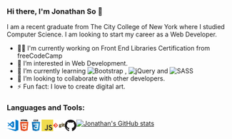 ### Hi there, I'm Jonathan So 👋

I am a recent graduate from The City College of New York where I studied Computer Science. I am looking to start my career as a Web Developer. 

- 👨‍💻 I'm currently working on Front End Libraries Certification from freeCodeCamp
- 👀 I’m interested in Web Development.
- 🌱 I’m currently learning <img  alt="Bootstrap" src="https://img.shields.io/badge/bootstrap-%23563D7C.svg?style=for-the-badge&logo=bootstrap&logoColor=white"/> , <img  alt="jQuery" src="https://img.shields.io/badge/jquery-%230769AD.svg?style=for-the-badge&logo=jquery&logoColor=white"/> and <img  alt="SASS" src="https://img.shields.io/badge/SASS-hotpink.svg?style=for-the-badge&logo=SASS&logoColor=white"/>
- 💞️ I’m looking to collaborate with other developers.
- ⚡ Fun fact: I love to create digital art.

### Languages and Tools:

<img align="left" alt="Visual Studio Code" width="26px" src="https://raw.githubusercontent.com/github/explore/80688e429a7d4ef2fca1e82350fe8e3517d3494d/topics/visual-studio-code/visual-studio-code.png" />
<img align="left" width="26px" alt="HTML5" src="https://raw.githubusercontent.com/github/explore/5c058a388828bb5fde0bcafd4bc867b5bb3f26f3/topics/html/html.png"/> 
<img align="left" width="26px" alt="CSS" src="https://raw.githubusercontent.com/github/explore/5c058a388828bb5fde0bcafd4bc867b5bb3f26f3/topics/css/css.png"/> 
<img align="left" width="26px" alt="JavaScript" src="https://raw.githubusercontent.com/github/explore/80688e429a7d4ef2fca1e82350fe8e3517d3494d/topics/javascript/javascript.png"/> 
<img align="left" width="26px" alt="Git" src="https://raw.githubusercontent.com/github/explore/5c058a388828bb5fde0bcafd4bc867b5bb3f26f3/topics/git/git.png"/> 
<img align="left" alt="GitHub" width="26px" src="https://raw.githubusercontent.com/github/explore/78df643247d429f6cc873026c0622819ad797942/topics/github/github.png" />

[![Jonathan's GitHub stats](https://github-readme-stats.vercel.app/api?username=Jonathan668)](https://github.com/Jonathan668/github-readme-stats)




<!---
Jonathan668/Jonathan668 is a ✨ special ✨ repository because its `README.md` (this file) appears on your GitHub profile.
You can click the Preview link to take a look at your changes.
--->
